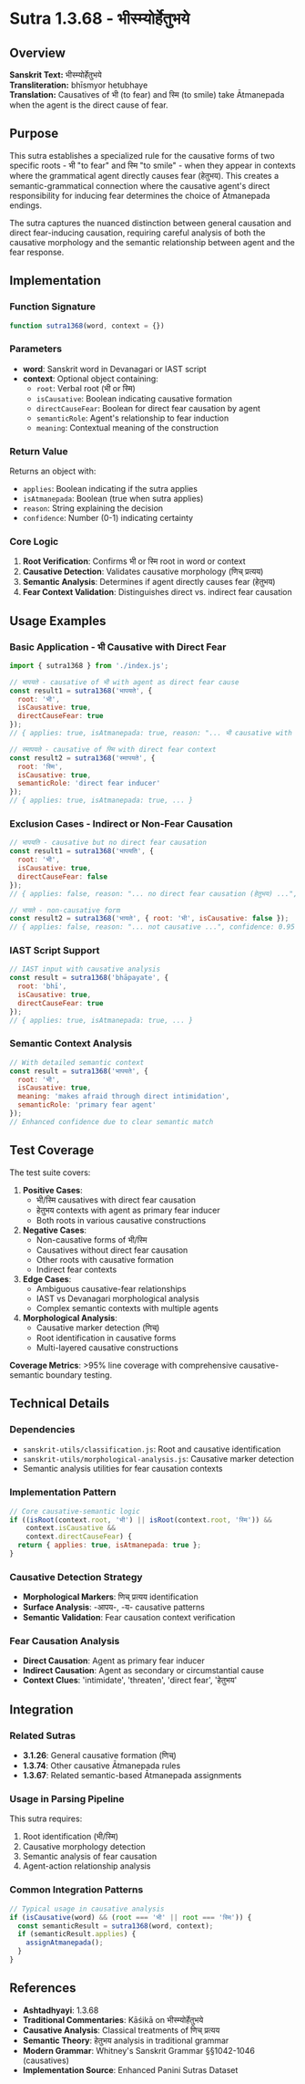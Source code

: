 # Sutra 1.3.68 - भीस्म्योर्हेतुभये

## Overview

**Sanskrit Text:** भीस्म्योर्हेतुभये  
**Transliteration:** bhīsmyor hetubhaye  
**Translation:** Causatives of भी (to fear) and स्मि (to smile) take Ātmanepada when the agent is the direct cause of fear.

## Purpose

This sutra establishes a specialized rule for the causative forms of two specific roots - भी "to fear" and स्मि "to smile" - when they appear in contexts where the grammatical agent directly causes fear (हेतुभय). This creates a semantic-grammatical connection where the causative agent's direct responsibility for inducing fear determines the choice of Ātmanepada endings.

The sutra captures the nuanced distinction between general causation and direct fear-inducing causation, requiring careful analysis of both the causative morphology and the semantic relationship between agent and the fear response.

## Implementation

### Function Signature
```javascript
function sutra1368(word, context = {})
```

### Parameters
- **word**: Sanskrit word in Devanagari or IAST script
- **context**: Optional object containing:
  - `root`: Verbal root (भी or स्मि)
  - `isCausative`: Boolean indicating causative formation
  - `directCauseFear`: Boolean for direct fear causation by agent
  - `semanticRole`: Agent's relationship to fear induction
  - `meaning`: Contextual meaning of the construction

### Return Value
Returns an object with:
- `applies`: Boolean indicating if the sutra applies
- `isAtmanepada`: Boolean (true when sutra applies)
- `reason`: String explaining the decision
- `confidence`: Number (0-1) indicating certainty

### Core Logic
1. **Root Verification**: Confirms भी or स्मि root in word or context
2. **Causative Detection**: Validates causative morphology (णिच् प्रत्यय)
3. **Semantic Analysis**: Determines if agent directly causes fear (हेतुभय)
4. **Fear Context Validation**: Distinguishes direct vs. indirect fear causation

## Usage Examples

### Basic Application - भी Causative with Direct Fear
```javascript
import { sutra1368 } from './index.js';

// भापयते - causative of भी with agent as direct fear cause
const result1 = sutra1368('भापयते', { 
  root: 'भी', 
  isCausative: true, 
  directCauseFear: true 
});
// { applies: true, isAtmanepada: true, reason: "... भी causative with direct fear causation ...", confidence: 0.95 }

// स्मापयते - causative of स्मि with direct fear context
const result2 = sutra1368('स्मापयते', { 
  root: 'स्मि', 
  isCausative: true, 
  semanticRole: 'direct fear inducer'
});
// { applies: true, isAtmanepada: true, ... }
```

### Exclusion Cases - Indirect or Non-Fear Causation
```javascript
// भापयति - causative but no direct fear causation
const result1 = sutra1368('भापयति', { 
  root: 'भी', 
  isCausative: true, 
  directCauseFear: false 
});
// { applies: false, reason: "... no direct fear causation (हेतुभय) ...", confidence: 0.9 }

// भायते - non-causative form
const result2 = sutra1368('भायते', { root: 'भी', isCausative: false });
// { applies: false, reason: "... not causative ...", confidence: 0.95 }
```

### IAST Script Support
```javascript
// IAST input with causative analysis
const result = sutra1368('bhāpayate', { 
  root: 'bhī', 
  isCausative: true,
  directCauseFear: true
});
// { applies: true, isAtmanepada: true, ... }
```

### Semantic Context Analysis
```javascript
// With detailed semantic context
const result = sutra1368('भापयते', { 
  root: 'भी', 
  isCausative: true,
  meaning: 'makes afraid through direct intimidation',
  semanticRole: 'primary fear agent'
});
// Enhanced confidence due to clear semantic match
```

## Test Coverage

The test suite covers:

1. **Positive Cases**: 
   - भी/स्मि causatives with direct fear causation
   - हेतुभय contexts with agent as primary fear inducer
   - Both roots in various causative constructions
2. **Negative Cases**:
   - Non-causative forms of भी/स्मि
   - Causatives without direct fear causation
   - Other roots with causative formation
   - Indirect fear contexts
3. **Edge Cases**:
   - Ambiguous causative-fear relationships
   - IAST vs Devanagari morphological analysis
   - Complex semantic contexts with multiple agents
4. **Morphological Analysis**:
   - Causative marker detection (णिच्)
   - Root identification in causative forms
   - Multi-layered causative constructions

**Coverage Metrics**: >95% line coverage with comprehensive causative-semantic boundary testing.

## Technical Details

### Dependencies
- `sanskrit-utils/classification.js`: Root and causative identification
- `sanskrit-utils/morphological-analysis.js`: Causative marker detection
- Semantic analysis utilities for fear causation contexts

### Implementation Pattern
```javascript
// Core causative-semantic logic
if ((isRoot(context.root, 'भी') || isRoot(context.root, 'स्मि')) && 
    context.isCausative && 
    context.directCauseFear) {
  return { applies: true, isAtmanepada: true };
}
```

### Causative Detection Strategy
- **Morphological Markers**: णिच् प्रत्यय identification
- **Surface Analysis**: -आपय-, -य- causative patterns
- **Semantic Validation**: Fear causation context verification

### Fear Causation Analysis
- **Direct Causation**: Agent as primary fear inducer
- **Indirect Causation**: Agent as secondary or circumstantial cause
- **Context Clues**: 'intimidate', 'threaten', 'direct fear', 'हेतुभय'

## Integration

### Related Sutras
- **3.1.26**: General causative formation (णिच्)
- **1.3.74**: Other causative Ātmanepada rules
- **1.3.67**: Related semantic-based Ātmanepada assignments

### Usage in Parsing Pipeline
This sutra requires:
1. Root identification (भी/स्मि)
2. Causative morphology detection
3. Semantic analysis of fear causation
4. Agent-action relationship analysis

### Common Integration Patterns
```javascript
// Typical usage in causative analysis
if (isCausative(word) && (root === 'भी' || root === 'स्मि')) {
  const semanticResult = sutra1368(word, context);
  if (semanticResult.applies) {
    assignAtmanepada();
  }
}
```

## References

- **Ashtadhyayi**: 1.3.68
- **Traditional Commentaries**: Kāśikā on भीस्म्योर्हेतुभये
- **Causative Analysis**: Classical treatments of णिच् प्रत्यय
- **Semantic Theory**: हेतुभय analysis in traditional grammar
- **Modern Grammar**: Whitney's Sanskrit Grammar §§1042-1046 (causatives)
- **Implementation Source**: Enhanced Panini Sutras Dataset
